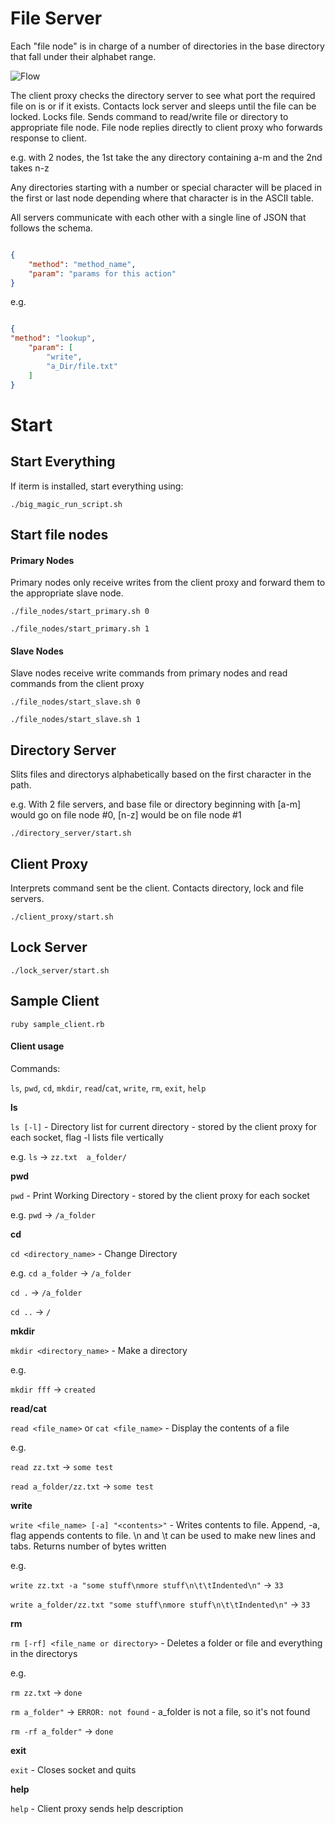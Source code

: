 # File Server

Each "file node" is in charge of a number of directories in the base directory that fall under their alphabet range.

![Flow](img/file_server.png)


The client proxy checks the directory server to see what port the required file on is or if it exists. Contacts lock server and sleeps until the file can be locked. Locks file.
Sends command to read/write file or directory to appropriate file node. File node replies directly to client proxy who forwards response to client.


e.g. with 2 nodes, the 1st take the any directory containing a-m and the 2nd takes n-z

Any directories starting with a number or special character will be placed in the first or last node depending where that character is in the ASCII table.

All servers communicate with each other with a single line of JSON that follows the schema.

```json

{
    "method": "method_name",
    "param": "params for this action"
}

```

e.g.

```json

{
"method": "lookup",
    "param": [
        "write",
        "a_Dir/file.txt"
    ]
}

```



# Start
## Start Everything

If iterm is installed, start everything using: 

`./big_magic_run_script.sh`


## Start file nodes

#### Primary Nodes

Primary nodes only receive writes from the client proxy and forward them to the appropriate slave node. 

`./file_nodes/start_primary.sh 0`

`./file_nodes/start_primary.sh 1`

#### Slave Nodes

Slave nodes receive write commands from primary nodes and read commands from the client proxy

`./file_nodes/start_slave.sh 0`

`./file_nodes/start_slave.sh 1`

## Directory Server

Slits files and directorys alphabetically based on the first character in the path.

e.g. With 2 file servers, and base file or directory beginning with [a-m] would go on file node #0, [n-z] would be on file node #1

`./directory_server/start.sh`

## Client Proxy

Interprets command sent be the client. Contacts directory, lock and file servers.


`./client_proxy/start.sh`

## Lock Server

`./lock_server/start.sh`

## Sample Client

`ruby sample_client.rb`

#### Client usage

Commands:

`ls`, `pwd`, `cd`, `mkdir`, `read`/`cat`, `write`, `rm`, `exit`, `help`


**ls**

`ls [-l]` - Directory list for current directory - stored by the client proxy for each socket, flag -l lists file vertically 

e.g.
`ls` -> `zz.txt  a_folder/`

**pwd**

`pwd` - Print Working Directory - stored by the client proxy for each socket

e.g.
`pwd` -> `/a_folder`

**cd**

`cd <directory_name>` - Change Directory

e.g.
`cd a_folder` -> `/a_folder`

`cd .` -> `/a_folder`

`cd ..` -> `/`

**mkdir**

`mkdir <directory_name>` - Make a directory

e.g.

`mkdir fff` -> `created`

**read/cat**

`read <file_name>` or `cat <file_name>` - Display the contents of a file

e.g.

`read zz.txt` -> `some test`

`read a_folder/zz.txt` -> `some test`

**write**

`write <file_name> [-a] "<contents>"` - Writes contents to file. Append, -a, flag appends contents to file. \n and \t can be used to make new lines and tabs. Returns number of bytes written

e.g.

`write zz.txt -a "some stuff\nmore stuff\n\t\tIndented\n"` -> `33`

`write a_folder/zz.txt "some stuff\nmore stuff\n\t\tIndented\n"` -> `33`

**rm**

`rm [-rf] <file_name or directory>` - Deletes a folder or file and everything in the directorys

e.g.

`rm zz.txt` -> `done`

`rm a_folder"` -> `ERROR: not found` - a_folder is not a file, so it's not found

`rm -rf a_folder"` -> `done`

**exit**

`exit` - Closes socket and quits


**help**

`help` - Client proxy sends help description
